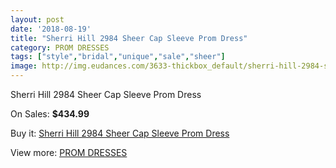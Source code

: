 ```yaml
---
layout: post
date: '2018-08-19'
title: "Sherri Hill 2984 Sheer Cap Sleeve Prom Dress"
category: PROM DRESSES
tags: ["style","bridal","unique","sale","sheer"]
image: http://img.eudances.com/3633-thickbox_default/sherri-hill-2984-sheer-cap-sleeve-prom-dress.jpg
---
```

Sherri Hill 2984 Sheer Cap Sleeve Prom Dress

On Sales: **$434.99**
<a href="https://www.eudances.com/en/prom-dresses/1218-sherri-hill-2984-sheer-cap-sleeve-prom-dress.html"><amp-img layout="responsive" width="600" height="600" src="//img.eudances.com/3633-thickbox_default/sherri-hill-2984-sheer-cap-sleeve-prom-dress.jpg" alt="Sherri Hill 2984 Sheer Cap Sleeve Prom Dress 0" /></a>
<a href="https://www.eudances.com/en/prom-dresses/1218-sherri-hill-2984-sheer-cap-sleeve-prom-dress.html"><amp-img layout="responsive" width="600" height="600" src="//img.eudances.com/3638-thickbox_default/sherri-hill-2984-sheer-cap-sleeve-prom-dress.jpg" alt="Sherri Hill 2984 Sheer Cap Sleeve Prom Dress 1" /></a>
<a href="https://www.eudances.com/en/prom-dresses/1218-sherri-hill-2984-sheer-cap-sleeve-prom-dress.html"><amp-img layout="responsive" width="600" height="600" src="//img.eudances.com/3637-thickbox_default/sherri-hill-2984-sheer-cap-sleeve-prom-dress.jpg" alt="Sherri Hill 2984 Sheer Cap Sleeve Prom Dress 2" /></a>
<a href="https://www.eudances.com/en/prom-dresses/1218-sherri-hill-2984-sheer-cap-sleeve-prom-dress.html"><amp-img layout="responsive" width="600" height="600" src="//img.eudances.com/3636-thickbox_default/sherri-hill-2984-sheer-cap-sleeve-prom-dress.jpg" alt="Sherri Hill 2984 Sheer Cap Sleeve Prom Dress 3" /></a>
<a href="https://www.eudances.com/en/prom-dresses/1218-sherri-hill-2984-sheer-cap-sleeve-prom-dress.html"><amp-img layout="responsive" width="600" height="600" src="//img.eudances.com/3635-thickbox_default/sherri-hill-2984-sheer-cap-sleeve-prom-dress.jpg" alt="Sherri Hill 2984 Sheer Cap Sleeve Prom Dress 4" /></a>
<a href="https://www.eudances.com/en/prom-dresses/1218-sherri-hill-2984-sheer-cap-sleeve-prom-dress.html"><amp-img layout="responsive" width="600" height="600" src="//img.eudances.com/3634-thickbox_default/sherri-hill-2984-sheer-cap-sleeve-prom-dress.jpg" alt="Sherri Hill 2984 Sheer Cap Sleeve Prom Dress 5" /></a>

Buy it: [Sherri Hill 2984 Sheer Cap Sleeve Prom Dress](https://www.eudances.com/en/prom-dresses/1218-sherri-hill-2984-sheer-cap-sleeve-prom-dress.html "Sherri Hill 2984 Sheer Cap Sleeve Prom Dress")

View more: [PROM DRESSES](https://www.eudances.com/en/13-prom-dresses "PROM DRESSES")